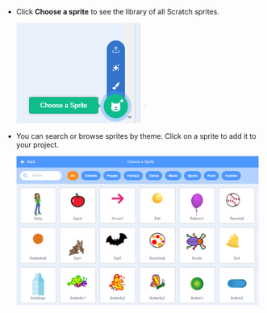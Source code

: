 + Click **Choose a sprite** to see the library of all Scratch sprites.
    
    ![στιγμιότυπο οθόνης](images/sprite-library.png)

+ You can search or browse sprites by theme. Click on a sprite to add it to your project.
    
    ![screenshot](images/sprite-choose.png)